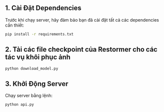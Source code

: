 ## 1. Cài Đặt Dependencies
Trước khi chạy server, hãy đảm bảo bạn đã cài đặt tất cả các dependencies cần thiết:
```bash
pip install -r requirements.txt
```
## 2. Tải các file checkpoint của Restormer cho các tác vụ khôi phục ảnh
```bash
python download_model.py
```
## 3. Khởi Động Server
Chạy server bằng lệnh:
```bash
python api.py
```
